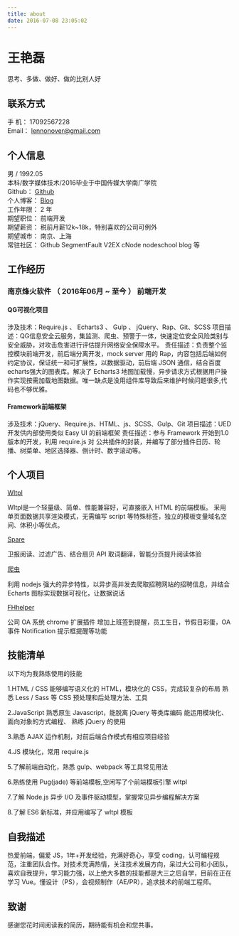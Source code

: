 ```yaml
---
title: about
date: 2016-07-08 23:05:02
---
```


# 王艳磊

思考、多做、做好、做的比别人好

## 联系方式

手 机：  17092567228	 
Email：  lennonover@gmail.com 	


## 个人信息

男 / 1992.05 	 
本科/数字媒体技术/2016毕业于中国传媒大学南广学院	  
Github：   [Github](https://github.com/lennonover/)   
个人博客： [Blog](https://lennonover.github.io/)  
工作年限： 2 年  
期望职位： 前端开发     
期望薪资： 税前月薪12k~18k，特别喜欢的公司可例外    
期望城市： 南京、上海   
常驻社区： Github SegmentFault V2EX cNode nodeschool blog 等


## 工作经历

### 南京烽火软件 （ 2016年06月 ~ 至今 ） 前端开发

#### QG可视化项目

涉及技术：Require.js 、 Echarts3 、 Gulp  、 jQuery、Rap、Git、SCSS
项目描述：QG信息安全云服务，集监测、爬虫、预警于一体，快速定位安全风险类别与安全威胁，对攻击危害进行评估提升网络安全保障水平。
责任描述：负责整个监控模块前端开发，前后端分离开发，mock server 用的 Rap，内容包括后端如何约定协议，保证统一和可扩展性，以数据驱动，前后端 JSON 通信，结合百度echarts强大的图表库。解决了 Echarts3 地图加载慢，异步请求方式根据用户操作实现按需加载地图数据。唯一缺点是没用组件库导致后来维护时候问题很多,代码也不够优雅。


#### Framework前端框架

涉及技术：jQuery、Require.js、HTML、js、SCSS、Gulp、Git
项目描述：UED 开发供内部使用类似 Easy UI 的前端框架
责任描述：参与 Framework 开始到1.0版本的开发，利用 require.js 对 公共插件的封装，并编写了部分插件日历、轮播、树菜单、地区选择器、倒计时、数字滚动等。




## 个人项目

[Wltpl](https://github.com/lennonover/Wltpl)

Wltpl是一个轻量级、简单、性能兼容好，可直接嵌入 HTML 的前端模板。
采用单页面数据共享渲染模式，无需编写 script 等特殊标签，独立的模板变量域名空间、体积小等优点。

[Spare](https://github.com/lennonover/Spare)

卫报阅读、过滤广告、结合扇贝 API 取词翻译，智能分页提升阅读体验

[爬虫](https://github.com/lennonover/nodeSpider)

利用 nodejs 强大的异步特性，以异步高并发去爬取招聘网站的招聘信息，并结合 Echarts 图标实现数据可视化，让数据说话

[FHhelper](https://github.com/lennonover/lennonover/tree/master/FHhelper)

公司 OA 系统 chrome 扩展插件 增加上班签到提醒，员工生日，节假日彩蛋，OA事件 Notification 提示框提醒等功能

## 技能清单
以下均为我熟练使用的技能

1.HTML / CSS
能够编写语义化的 HTML，模块化的 CSS，完成较复杂的布局 熟悉 Less / Sass 等 CSS 预处理和后处理方法、工具

2.JavaScript
熟悉原生 Javascript，能脱离 jQuery 等类库编码 能运用模块化、面向对象的方式编程、
熟练 jQuery 的使用

3.熟悉 AJAX 运作机制，对前后端合作模式有相应项目经验

4.JS 模块化，常用 require.js

5.了解前端自动化，熟悉 gulp、webpack 等工具常见用法

6.熟练使用 Pug(jade) 等前端模板,空闲写了个前端模板引擎 wltpl

7.了解 Node.js 异步 I/O 及事件驱动模型，掌握常见异步编程解决方案

8.了解 ES6 新标准，并应用编写了 wltpl 模板


## 自我描述
热爱前端，偏爱 JS，1年+开发经验，充满好奇心，享受 coding，认可编程规范，注重团队合作。对技术充满热情，关注技术发展方向，呆过大公司和小团队，喜欢自我提升，学习能力强，以上绝大多数的技能都是大三之后自学，目前在正在学习 Vue。懂设计（PS），会视频制作（AE/PR），追求技术的前端工程师。


## 致谢
感谢您花时间阅读我的简历，期待能有机会和您共事。
